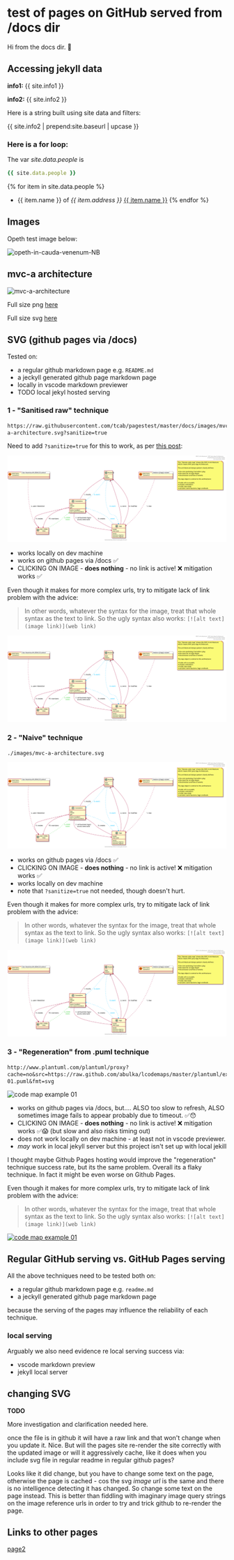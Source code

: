 # test of pages on GitHub served from /docs dir

Hi from the docs dir. 🤟

## Accessing jekyll data

**info1:** {{ site.info1 }}

**info2:** {{ site.info2 }}

Here is a string built using site data and filters:

{{ site.info2 | prepend:site.baseurl | upcase }}

### Here is a for loop:

The var *site.data.people* is 
```ruby
{{ site.data.people }}
```

{% for item in site.data.people %}
* {{ item.name }} of *{{ item.address }}* [{{ item.name }}](http://www.google.com)
{% endfor %}

## Images

Opeth test image below:

![opeth-in-cauda-venenum-NB](https://user-images.githubusercontent.com/830777/76915877-dc9fa800-6912-11ea-8c1a-08a0ab767f1a.jpg)

## mvc-a architecture

![mvc-a-architecture](https://user-images.githubusercontent.com/830777/76916676-4c169700-6915-11ea-9157-c74e4b1ff234.png)

Full size png [here](https://user-images.githubusercontent.com/830777/76916676-4c169700-6915-11ea-9157-c74e4b1ff234.png)

Full size svg [here](https://raw.githubusercontent.com/tcab/pagestest/master/docs/images/mvc-a-architecture.svg?sanitize=true)




## SVG (github pages via /docs)

Tested on:

- a regular github markdown page e.g. `README.md`
- a jeckyll generated github page markdown page
- locally in vscode markdown previewer
- TODO local jekyl hosted serving


### 1 - "Sanitised raw" technique

```
https://raw.githubusercontent.com/tcab/pagestest/master/docs/images/mvc-a-architecture.svg?sanitize=true
```

Need to add `?sanitize=true` for this to work, as per [this post](https://github.community/t5/How-to-use-Git-and-GitHub/Embedding-a-SVG/td-p/2192):

![mvc-a-architecture](https://raw.githubusercontent.com/tcab/pagestest/master/docs/images/mvc-a-architecture.svg?sanitize=true)

- works locally on dev machine
- works on github pages via /docs ✅
- CLICKING ON IMAGE - **does nothing** - no link is active! ❌ mitigation works ✅


Even though it makes for more complex urls, try to mitigate lack of link problem with the advice:
> In other words, whatever the syntax for the image, treat that whole syntax as the text to link. So the ugly syntax also works: `[![alt text](image link)](web link)`

[![mvc-a-architecture](https://raw.githubusercontent.com/tcab/pagestest/master/docs/images/mvc-a-architecture.svg?sanitize=true)](https://raw.githubusercontent.com/tcab/pagestest/master/docs/images/mvc-a-architecture.svg?sanitize=true)


### 2 - "Naive" technique

```
./images/mvc-a-architecture.svg
```

![mvc-a-architecture](./images/mvc-a-architecture.svg)

- works on github pages via /docs ✅
- CLICKING ON IMAGE - **does nothing** - no link is active! ❌ mitigation works ✅
- works locally on dev machine
- note that `?sanitize=true` not needed, though doesn't hurt.

Even though it makes for more complex urls, try to mitigate lack of link problem with the advice:
> In other words, whatever the syntax for the image, treat that whole syntax as the text to link. So the ugly syntax also works: `[![alt text](image link)](web link)`

[![mvc-a-architecture](./images/mvc-a-architecture.svg)](./images/mvc-a-architecture.svg)




### 3 - "Regeneration" from .puml technique

```
http://www.plantuml.com/plantuml/proxy?cache=no&src=https://raw.github.com/abulka/lcodemaps/master/plantuml/example-01.puml&fmt=svg
```

![code map example 01](http://www.plantuml.com/plantuml/proxy?cache=no&src=https://raw.github.com/abulka/lcodemaps/master/plantuml/example-01.puml&fmt=svg)

- works on github pages via /docs, but.... ALSO too slow to refresh, ALSO sometimes image fails to appear probably due to timeout. ✅😯
- CLICKING ON IMAGE - **does nothing** - no link is active!  ❌  mitigation works ✅😱 (but slow and also risks timing out)
- does not work locally on dev machine - at least not in vscode previewer.
- *may* work in local jekyll server but this project isn't set up with local jekill

I thought maybe Github Pages hosting would improve the "regeneration" technique success rate, but its the same problem.  Overall its a flaky technique. In fact it might be even worse on Github Pages.

Even though it makes for more complex urls, try to mitigate lack of link problem with the advice:
> In other words, whatever the syntax for the image, treat that whole syntax as the text to link. So the ugly syntax also works: `[![alt text](image link)](web link)`

[![code map example 01](http://www.plantuml.com/plantuml/proxy?cache=no&src=https://raw.github.com/abulka/lcodemaps/master/plantuml/example-01.puml&fmt=svg)](http://www.plantuml.com/plantuml/proxy?cache=no&src=https://raw.github.com/abulka/lcodemaps/master/plantuml/example-01.puml&fmt=svg)



## Regular GitHub serving vs. GitHub Pages serving

All the above techniques need to be tested both on:

- a regular github markdown page e.g. `readme.md`
- a jeckyll generated github page markdown page

because the serving of the pages may influence the reliability of each technique.

### local serving

Arguably we also need evidence re local serving success via:

- vscode markdown preview
- jekyll local server

## changing SVG

**TODO**

More investigation and clarification needed here.

once the file is in github it will have a raw link and that won't change when you update it.  Nice.  But will the pages site re-render the site correctly with the updated image or will it aggressively cache, like it does when you include svg file in regular readme in regular github pages?

Looks like it did change, but you have to change some text on the page, otherwise the page is cached - cos the svg *image url* is the same and there is no intelligence detecting it has changed. So change some text on the page instead. This is better than fiddling with imaginary image query strings on the image reference urls in order to try and trick github to re-render the page.

## Links to other pages

[page2](page2.md)
